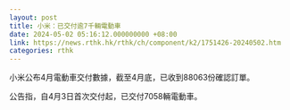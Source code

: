 ```yaml
---
layout: post
title: 小米：已交付逾7千輛電動車
date: 2024-05-02 05:16:12.000000000 +08:00
link: https://news.rthk.hk/rthk/ch/component/k2/1751426-20240502.htm
categories: rthk
---
```


小米公布4月電動車交付數據，截至4月底，已收到88063份確認訂單。

公告指，自4月3日首次交付起，已交付7058輛電動車。

